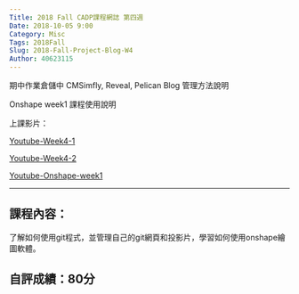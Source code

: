 ```yaml
---
Title: 2018 Fall CADP課程網誌 第四週
Date: 2018-10-05 9:00
Category: Misc
Tags: 2018Fall
Slug: 2018-Fall-Project-Blog-W4
Author: 40623115
---
```


期中作業倉儲中 CMSimfly, Reveal, Pelican Blog 管理方法說明

Onshape week1 課程使用說明

<!-- PELICAN_END_SUMMARY -->


上課影片：

[Youtube-Week4-1](https://www.youtube.com/watch?v=nMU9bYx0vPc)

[Youtube-Week4-2](https://www.youtube.com/watch?v=UdYcuRKS6o4)

[Youtube-Onshape-week1](https://www.youtube.com/watch?v=UdYcuRKS6o4&t=5s)

----

課程內容：
----
了解如何使用git程式，並管理自己的git網頁和投影片，學習如何使用onshape繪圖軟體。

自評成績：80分
----




